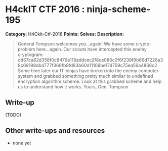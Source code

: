 # H4ckIT CTF 2016 : ninja-scheme-195

**Category:** H4Ckit-Ctf-2016
**Points:** 
**Solves:** 
**Description:**

> General Tompson welcomes you...again! We have some crypto-problem here...again. Our scouts have intercepted this enemy cryptogram:  dd67ca82d358f0c8479e118addcec2f8ce086c0f6f239f9b66d7226a38c68198dbd777f366fb9fd83b60d11109be174759c75ea56a4866c2 Some time later our IT-ninjas have broken into the enemy computer system and grabbed something pretty much similar to undefined encryption algorithm scheme. Look at this grabbed scheme and help us to understand how it works. Yours, Gen. Tompson

## Write-up

(TODO)

## Other write-ups and resources

* none yet
